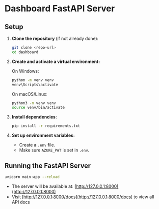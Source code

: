 # Dashboard FastAPI Server

## Setup

1. **Clone the repository** (if not already done):

   ```sh
   git clone <repo-url>
   cd dashboard
   ```

2. **Create and activate a virtual environment:**

   On Windows:
   ```sh
   python -m venv venv
   venv\Scripts\activate
   ```

   On macOS/Linux:
   ```sh
   python3 -m venv venv
   source venv/bin/activate
   ```

3. **Install dependencies:**

   ```sh
   pip install -r requirements.txt
   ```

4. **Set up environment variables:**

   - Create a `.env` file.
   - Make sure `AZURE_PAT` is set in `.env`.

## Running the FastAPI Server

```sh
uvicorn main:app --reload
```

- The server will be available at: [http://127.0.0.1:8000](http://127.0.0.1:8000)
- Visit [http://127.0.0.1:8000/docs](http://127.0.0.1:8000/docs) to view all API docs

